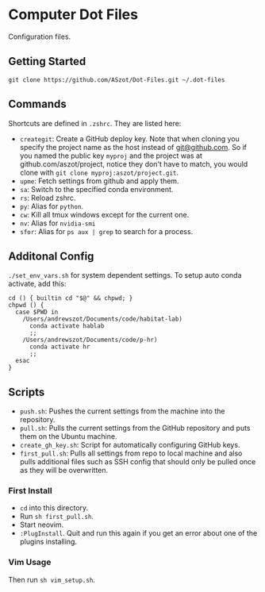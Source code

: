 # Computer Dot Files
Configuration files.

## Getting Started
```
git clone https://github.com/ASzot/Dot-Files.git ~/.dot-files
```

## Commands
Shortcuts are defined in `.zshrc`. They are listed here: 
* `creategit`: Create a GitHub deploy key. Note that when cloning you specify
  the project name as the host instead of git@github.com. So if you named the
  public key `myproj` and the project was at github.com/aszot/project, notice
  they don't have to match, you would clone with `git clone myproj:aszot/project.git`.
* `upme`: Fetch settings from github and apply them. 
* `sa`: Switch to the specified conda environment. 
* `rs`: Reload zshrc.
* `py`: Alias for `python`. 
* `cw`: Kill all tmux windows except for the current one. 
* `nv`: Alias for `nvidia-smi`
* `sfor`: Alias for `ps aux | grep` to search for a process. 

## Additonal Config
`./set_env_vars.sh` for system dependent settings. To setup auto conda activate, add this:
```
cd () { builtin cd "$@" && chpwd; }
chpwd () {
  case $PWD in
    /Users/andrewszot/Documents/code/habitat-lab)
      conda activate hablab
      ;;
    /Users/andrewszot/Documents/code/p-hr)
      conda activate hr
      ;;
  esac
}
```

## Scripts
* `push.sh`: Pushes the current settings from the machine into the repository.
* `pull.sh`: Pulls the current settings from the GitHub repository and puts them on the Ubuntu machine.
* `create_gh_key.sh`: Script for automatically configuring GitHub keys. 
* `first_pull.sh`: Pulls all settings from repo to local machine and also pulls additional files such as SSH config that should only be pulled once as they will be overwritten. 

### First Install
- `cd` into this directory.
- Run `sh first_pull.sh`.
- Start neovim. 
- `:PlugInstall`. Quit and run this again if you get an error about one of the plugins installing.


### Vim Usage
Then run `sh vim_setup.sh`.

